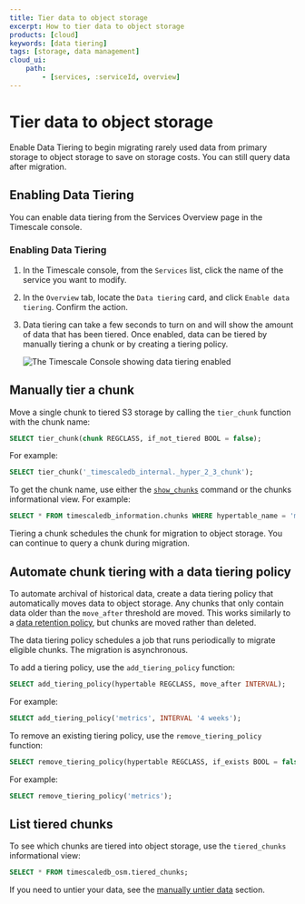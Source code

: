 ```yaml
---
title: Tier data to object storage
excerpt: How to tier data to object storage
products: [cloud]
keywords: [data tiering]
tags: [storage, data management]
cloud_ui:
    path:
        - [services, :serviceId, overview]
---
```


# Tier data to object storage

Enable Data Tiering to begin migrating rarely used data from primary storage to object storage to save on storage costs. 
You can still query data after migration. 

## Enabling Data Tiering

You can enable data tiering from the Services Overview page in the Timescale
console. 

<Procedure>

### Enabling Data Tiering

1.  In the Timescale console, from the `Services` list, click the name of
    the service you want to modify.
1.  In the `Overview` tab, locate the `Data tiering` card, and click
    `Enable data tiering`. Confirm the action.
1.  Data tiering can take a few seconds to turn on and will show the amount of
    data that has been tiered. Once enabled, data can be tiered by manually tiering 
    a chunk or by creating a tiering policy.     

    <img class="main-content__illustration"
    src="FIXME"
    width={1375} height={944}
    alt="The Timescale Console showing data tiering enabled" />

</Procedure>

## Manually tier a chunk

Move a single chunk to tiered S3 storage by calling the `tier_chunk` function
with the chunk name:

```sql
SELECT tier_chunk(chunk REGCLASS, if_not_tiered BOOL = false);
```

For example:

```sql
SELECT tier_chunk('_timescaledb_internal._hyper_2_3_chunk');
```

To get the chunk name, use either the [`show_chunks`][show_chunks] command or
the chunks informational view. For example:

```sql
SELECT * FROM timescaledb_information.chunks WHERE hypertable_name = 'metrics';
```

Tiering a chunk schedules the chunk for migration to object storage. You can
continue to query a chunk during migration.

## Automate chunk tiering with a data tiering policy

To automate archival of historical data, create a data tiering policy that
automatically moves data to object storage. Any chunks that only contain data
older than the `move_after` threshold are moved. This works similarly to a
[data retention policy][data-retention], but chunks are moved rather than deleted.

The data tiering policy schedules a job that runs periodically to migrate
eligible chunks. The migration is asynchronous.

To add a tiering policy, use the `add_tiering_policy` function:

```sql
SELECT add_tiering_policy(hypertable REGCLASS, move_after INTERVAL);
```

For example:

```sql
SELECT add_tiering_policy('metrics', INTERVAL '4 weeks');
```

To remove an existing tiering policy, use the `remove_tiering_policy` function:

```sql
SELECT remove_tiering_policy(hypertable REGCLASS, if_exists BOOL = false);
```

For example:

```sql
SELECT remove_tiering_policy('metrics');
```

## List tiered chunks

To see which chunks are tiered into object storage, use the `tiered_chunks`
informational view:

```sql
SELECT * FROM timescaledb_osm.tiered_chunks;
```

If you need to untier your data, see the
[manually untier data][untier-data] section.

[untier-data]: /use-timescale/:currentVersion:/data-tiering/manually-untier-data/
[data-retention]: /use-timescale/:currentVersion:/data-retention/
[show_chunks]: /api/:currentVersion:/hypertable/show_chunks/
